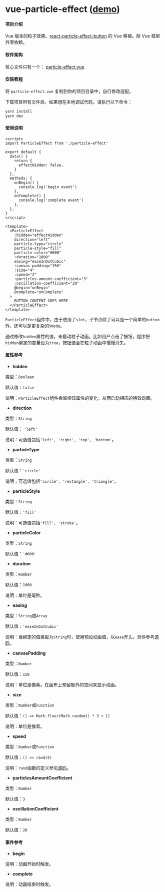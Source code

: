 # vue-particle-effect ([demo](https://pxp.gitee.io/))


#### 项目介绍

Vue 版本的粒子效果。[react-particle-effect-button](https://github.com/transitive-bullshit/react-particle-effect-button) 的 Vue 移植。除 Vue 框架外零依赖。


#### 软件架构

核心文件只有一个： [particle-effect.vue](https://gitee.com/pxp/vue-particle-effect/blob/master/src/particle-effect.vue)


#### 安装教程

将 `particle-effect.vue` 复制到你的项目目录中，自行修改适配。

下载项目所有文件后，如果想在本地调试代码，请执行以下命令：

```bash
yarn install
yarn dev
```


#### 使用说明

```vue
<script>
import ParticleEffect from './particle-effect'

export default {
  data() {
    return {
      effectHidden: false,
    }
  },
  methods: {
    onBegin() {
      console.log('begin event')
    },
    onComplete() {
      console.log('complete event')
    },
  },
}
</script>

<template>
  <ParticleEffect
    :hidden="effectHidden"
    direction="left"
    particle-type="circle"
    particle-style="fill"
    particle-color="#000"
    :duration="1000"
    easing="easeInOutCubic"
    :canvas-padding="150"
    :size="4"
    :speed="2"
    :particles-amount-coefficient="3"
    :oscillation-coefficient="20"
    @begin="onBegin"
    @complete="onComplete"
  >
    BUTTON CONTENT GOES HERE
  </ParticleEffect>
</template>
```

`ParticleEffect`组件中，由于使用了`slot`，子节点除了可以是一个简单的`button`外，还可以是更复杂的`VNode`。

通过修改`hidden`属性的值，来启动粒子动画。比如用户点击了按钮，程序把`hidden`绑定的变量设为`true`，按钮便会在粒子动画中慢慢消失。


#### 属性参考

-  **hidden** 

类型：`Boolean`

默认值：`false`

说明：`ParticleEffect`组件会监控该属性的变化，从而启动相应的特效动画。

-  **direction** 

类型：`String`

默认值： `'left'`

说明：可选值包括`'left', 'right', 'top', 'bottom'`。

-  **particleType** 

类型：`String`

默认值：`'circle'`

说明：可选值包括`'circle', 'rectangle', 'triangle'`。

-  **particleStyle** 

类型：`String`

默认值：`'fill'`

说明：可选值包括`'fill', 'stroke'`。

-  **particleColor** 

类型：`String`

默认值：`'#000'`

-  **duration** 

类型：`Number`

默认值：`1000`

说明：单位是毫秒。

-  **easing** 

类型：`String`或`Array`

默认值：`'easeInOutCubic'`

说明：当绑定的值类型为`String`时，使用预设动画值，以`ease`开头。具体参考[源码](https://gitee.com/pxp/vue-particle-effect/blob/master/src/particle-effect.vue#L114)。

-  **canvasPadding** 

类型：`Number`

默认值：`150`

说明：单位是像素。在画布上预留额外的空间来显示动画。

-  **size** 

类型：`Number`或`Function`

默认值：`() => Math.floor(Math.random() * 3 + 1)`

说明：单位是像素。

-  **speed** 

类型：`Number`或`Function`

默认值：`() => rand(4)`

说明：`rand`函数的定义参见[源码](https://gitee.com/pxp/vue-particle-effect/blob/master/src/particle-effect.vue#L172)。

-  **particlesAmountCoefficient** 

类型：`Number`

默认值：`3`

-  **oscillationCoefficient** 

类型：`Number`

默认值：`20`


#### 事件参考

- **begin**

说明：动画开始时触发。

- **complete**

说明：动画结束时触发。
